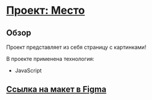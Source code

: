# [Проект: Место](https://woouwrti.github.io/mesto/)

## Обзор

Проект представляет из себя страницу с картинками!

В проекте применена технология:
* JavaScript

## [Ссылка на макет в Figma](https://www.figma.com/file/2cn9N9jSkmxD84oJik7xL7/JavaScript.-Sprint-4?node-id=0%3A1)
